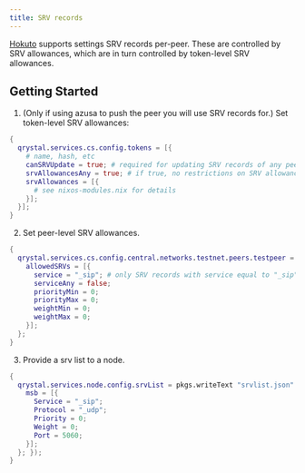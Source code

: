 ```yaml
---
title: SRV records
---
```


[Hokuto](hokuto) supports settings SRV records per-peer. These are controlled by SRV allowances, which are in turn controlled by token-level SRV allowances.

## Getting Started

1. (Only if using azusa to push the peer you will use SRV records for.) Set token-level SRV allowances:

```nix
{
  qrystal.services.cs.config.tokens = [{
    # name, hash, etc
    canSRVUpdate = true; # required for updating SRV records of any peer through this token
    srvAllowancesAny = true; # if true, no restrictions on SRV allowances through this token
    srvAllowances = [{
      # see nixos-modules.nix for details
    }];
  }];
}
```

2. Set peer-level SRV allowances.

```nix
{
  qrystal.services.cs.config.central.networks.testnet.peers.testpeer = {
    allowedSRVs = [{
      service = "_sip"; # only SRV records with service equal to "_sip" allowed
      serviceAny = false;
      priorityMin = 0;
      priorityMax = 0;
      weightMin = 0;
      weightMax = 0;
    }];
  };
}
```

3. Provide a srv list to a node.

```nix
{
  qrystal.services.node.config.srvList = pkgs.writeText "srvlist.json" (builtins.toJSON { Networks = {
    msb = [{
      Service = "_sip";
      Protocol = "_udp";
      Priority = 0;
      Weight = 0;
      Port = 5060;
    }];
  }; });
}
```
